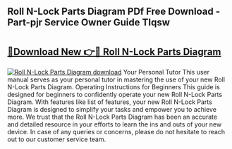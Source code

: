 ## Roll N-Lock Parts Diagram PDf Free Download - Part-pjr Service Owner Guide TIqsw

# <h2><a href="http://dfjbbqw.blite.top/?on=Roll+N-Lock+Parts+Diagram">🔗Download New 👉🔴 Roll N-Lock Parts Diagram</a></h2>

[![Roll N-Lock Parts Diagram download](https://i.imgur.com/lujVjoI.png)](http://dfjbbqw.blite.top/?on=Roll+N-Lock+Parts+Diagram)
Your Personal Tutor This user manual serves as your personal tutor in mastering the use of your new Roll N-Lock Parts Diagram. Operating Instructions for Beginners This guide is designed for beginners to confidently operate your new Roll N-Lock Parts Diagram. With features like list of features, your new Roll N-Lock Parts Diagram is designed to simplify your tasks and empower you to achieve more. We trust that the Roll N-Lock Parts Diagram has been an accurate and detailed resource in your efforts to learn the ins and outs of your new device. In case of any queries or concerns, please do not hesitate to reach out to our customer service team.

